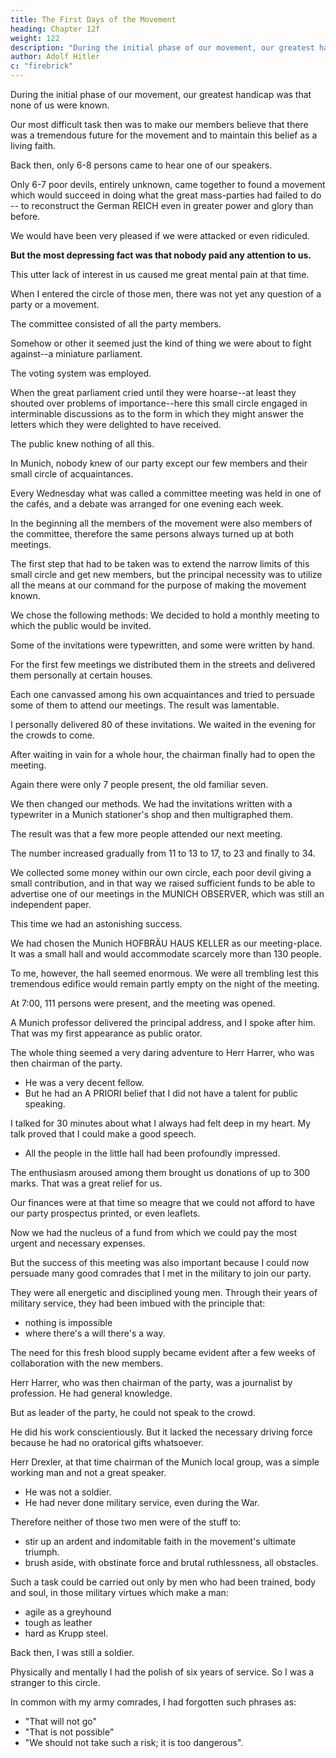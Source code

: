 ```yaml
---
title: The First Days of the Movement
heading: Chapter 12f
weight: 122
description: "During the initial phase of our movement, our greatest handicap was that none of us were known"
author: Adolf Hitler
c: "firebrick"
---
```



During the initial phase of our movement, our greatest handicap was that none of us were known.

 <!-- and our names meant nothing, a fact which then seemed to some of us to make the chances of final success problematical.  -->

Our most difficult task then was to make our members believe that there was a tremendous future for the movement and to maintain this belief as a living faith.

Back then, only 6-8 persons came to hear one of our speakers.

Only 6-7 poor devils, entirely unknown, came together to found a movement which would succeed in doing what the great mass-parties had failed to do -- to reconstruct the German REICH even in greater power and glory than before. 

We would have been very pleased if we were attacked or even ridiculed.

**But the most depressing fact was that nobody paid any attention to us.** 

This utter lack of interest in us caused me great mental pain at that time. 

When I entered the circle of those men, there was not yet any question of a party or a movement.

<!--  I have already described the impression which was made on me when I first came into contact with that small organization. Subsequently I had time, and also the 
occasion, to study the form of this so-called party which at first had made such a woeful
impression. 

The picture was indeed quite depressing and discouraging. There was nothing, absolutely nothing at all. There was only the name of a party.  -->

The committee consisted of all the party members. 

Somehow or other it seemed just the kind of thing we were about to fight against--a miniature parliament. 

The voting system was employed. 

When the great parliament cried until they were hoarse--at least they shouted over problems of importance--here this small circle engaged in interminable discussions as to the form in which they might answer the letters which they were delighted to have received.

The public knew nothing of all this.

In Munich, nobody knew of our party except our few members and their small circle of acquaintances.

Every Wednesday what was called a committee meeting was held in one of the cafés, and a debate was arranged for one evening each week. 

In the beginning all the members of the movement were also members of the committee, therefore the same
persons always turned up at both meetings. 

The first step that had to be taken was to extend the narrow limits of this small circle and get new members, but the principal necessity was to utilize all the means at our command for the purpose of making the movement known.

We chose the following methods: We decided to hold a monthly meeting to which the public would be invited. 

Some of the invitations were typewritten, and some were written by hand. 

For the first few meetings we distributed them in the streets and delivered them personally at certain houses. 

Each one canvassed among his own acquaintances and tried to persuade some of them to attend our meetings. The result was lamentable.

I personally delivered 80 of these invitations. We waited in the evening for the crowds to come. 

After waiting in vain for a whole hour, the chairman finally had to open the meeting. 

Again there were only 7 people present, the old familiar seven.

We then changed our methods. We had the invitations written with a typewriter in a Munich stationer's shop and then multigraphed them.

The result was that a few more people attended our next meeting. 

The number increased gradually from 11 to 13 to 17, to 23 and finally to 34. 

We collected some money within our own circle, each poor devil giving a small contribution, and in that way we raised sufficient funds to be able to advertise one of our meetings in the MUNICH OBSERVER, which was still an independent paper. 

This time we had an astonishing success. 

We had chosen the Munich HOFBRÄU HAUS KELLER as our meeting-place. It was a small hall and would accommodate scarcely more than 130 people. 

To me, however, the hall seemed enormous. We were all trembling lest this tremendous edifice would remain partly empty on the night of the meeting.

At 7:00, 111 persons were present, and the meeting was opened. 

A Munich professor delivered the principal address, and I spoke after him. That was my first appearance as public orator. 

The whole thing seemed a very daring adventure to Herr Harrer, who was then chairman of the party.
- He was a very decent fellow.
- But he had an A PRIORI belief that I did not have a talent for public speaking. 

<!-- Even later he could not be persuaded to change his opinion. But he was mistaken.  -->

<!-- Twenty minutes had been allotted to me for my speech on this occasion, which might be looked on as our first public meeting. -->

I talked for 30 minutes about what I always had felt deep in my heart. My talk proved that I could make a good speech.

 <!-- , without being able to put it to the test, was here proved to be true: .  -->

<!-- At the end of the 30 minutes, it was clear that  -->

- All the people in the little hall had been profoundly impressed.

The enthusiasm aroused among them brought us donations of up to 300 marks. That was a great relief for us. 

Our finances were at that time so meagre that we could not afford to have our party prospectus printed, or even leaflets. 

Now we had the nucleus of a fund from which we could pay the most urgent and necessary expenses.



But the success of this meeting was also important because I could now persuade many good comrades that I met in the military to join our party.

 <!-- from another point of view. I had already begun to introduce some young and fresh members into the committee. -->

<!-- During the long period of my military service, I had come to know  whom I was now able to .  -->

They were all energetic and disciplined young men. Through their years of military service, they had been imbued with the principle that:
- nothing is impossible
- where there's a will there's a way.

The need for this fresh blood supply became evident after a few weeks of collaboration with the new members. 

Herr Harrer, who was then chairman of the party, was a journalist by profession. He had general knowledge. 

But as leader of the party, he could not speak to the crowd.

He did his work conscientiously. But it lacked the necessary driving force because he had no oratorical gifts whatsoever. 

Herr Drexler, at that time chairman of the Munich local group, was a simple working man and not a great speaker. 
- He was not a soldier.
- He had never done military service, even during the War. 

<!-- So that this man who was feeble and diffident by nature had missed the only school which knows how to transform diffident and weakly natures into real men.  -->

Therefore neither of those two men were of the stuff to:
- stir up an ardent and indomitable faith in the movement's ultimate triumph.
- brush aside, with obstinate force and brutal ruthlessness, all obstacles. 

Such a task could be carried out only by men who had been trained, body and soul, in those military virtues which make a man:
- agile as a greyhound
- tough as leather
- hard as Krupp steel.

Back then, I was still a soldier. 

Physically and mentally I had the polish of six years of service. So I was a stranger to this circle.

In common with my army comrades, I had forgotten such phrases as:
- "That will not go"
- "That is not possible"
- "We should not take such a risk; it is too dangerous".


